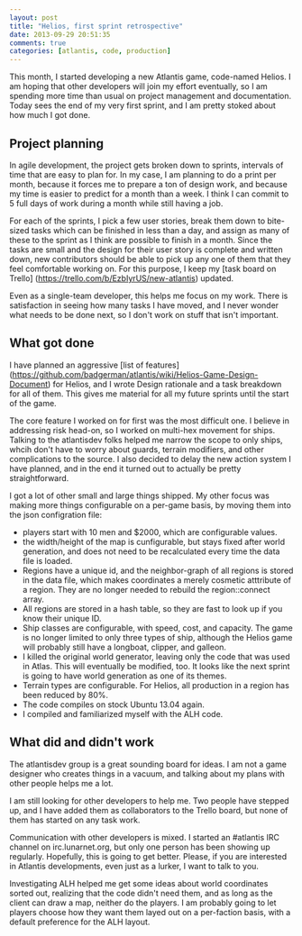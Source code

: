 ```yaml
---
layout: post
title: "Helios, first sprint retrospective"
date: 2013-09-29 20:51:35
comments: true
categories: [atlantis, code, production]
---
```

This month, I started developing a new Atlantis game, code-named Helios. I am
hoping that other developers will join my effort eventually, so I am spending
more time than usual on project management and documentation. Today sees the
end of my very first sprint, and I am pretty stoked about how much I got done.

<!-- more -->

## Project planning

In agile development, the project gets broken down to sprints, intervals of time
that are easy to plan for. In my case, I am planning to do a print per month,
because it forces me to prepare a ton of design work, and because my time is
easier to predict for a month than a week. I think I can commit to 5 full days
of work during a month while still having a job.

For each of the sprints, I pick a few user stories, break them down to
bite-sized tasks which can be finished in less than a day, and assign as many of
these to the sprint as I think are possible to finish in a month. Since the
tasks are small and the design for their user story is complete and written
down, new contributors should be able to pick up any one of them that they feel
comfortable working on. For this purpose, I keep my [task board on Trello]
(https://trello.com/b/EzbIyrUS/new-atlantis) updated.

Even as a single-team developer, this helps me focus on my work. There is
satisfaction in seeing how many tasks I have moved, and I never wonder what
needs to be done next, so I don't work on stuff that isn't important.

## What got done

I have planned an aggressive [list of features]
(https://github.com/badgerman/atlantis/wiki/Helios-Game-Design-Document)
for Helios, and I wrote Design rationale and a task breakdown for all of them.
This gives me material for all my future sprints until the start of the game.

The core feature I worked on for first was the most difficult one. I believe in
addressing risk head-on, so I worked on multi-hex movement for ships. Talking to
the atlantisdev folks helped me narrow the scope to only ships, whcih don't have
to worry about guards, terrain modifiers, and other complications to the source.
I also decided to delay the new action system I have planned, and in the end it
turned out to actually be pretty straightforward.

I got a lot of other small and large things shipped. My other focus was making
more things configurable on a per-game basis, by moving them into the json
configration file:
* players start with 10 men and $2000, which are configurable values.
* the width/height of the map is cunfigurable, but stays fixed after world
  generation, and does not need to be recalculated every time the data file is
  loaded.
* Regions have a unique id, and the neighbor-graph of all regions is stored in
  the data file, which makes coordinates a merely cosmetic atttribute of a
  region. They are no longer needed to rebuild the region::connect array.
* All regions are stored in a hash table, so they are fast to look up if you
  know their unique ID.
* Ship classes are configurable, with speed, cost, and capacity. The game is no
  longer limited to only three types of ship, although the Helios game will
  probably still have a longboat, clipper, and galleon.
* I killed the original world generator, leaving only the code that was used in
  Atlas. This will eventually be modified, too. It looks like the next sprint is
  going to have world generation as one of its themes.
* Terrain types are configurable. For Helios, all production in a region has
  been reduced by 80%.
* The code compiles on stock Ubuntu 13.04 again.
* I compiled and familiarized myself with the ALH code.

## What did and didn't work

The atlantisdev group is a great sounding board for ideas. I am not a game
designer who creates things in a vacuum, and talking about my plans with other
people helps me a lot.

I am still looking for other developers to help me. Two people have stepped up,
and I have added them as collaborators to the Trello board, but none of them has
started on any task work.

Communication with other developers is mixed. I started an #atlantis IRC channel
on irc.lunarnet.org, but only one person has been showing up regularly.
Hopefully, this is going to get better. Please, if you are interested in
Atlantis developments, even just as a lurker, I want to talk to you.

Investigating ALH helped me get some ideas about world coordinates sorted out,
realizing that the code didn't need them, and as long as the client can draw a
map, neither do the players. I am probably going to let players choose how they
want them layed out on a per-faction basis, with a default preference for the
ALH layout.
